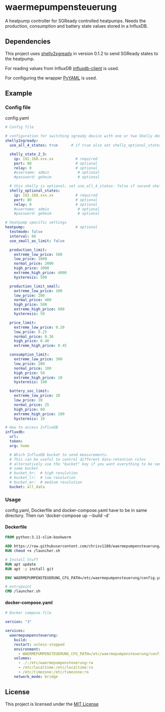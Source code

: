 # waermepumpensteuerung
A heatpump controller for SGReady controlled heatpumps.
Needs the production, consumption and battery state values stored in a InfluxDB. 

## Dependencies
This project uses [shelly2sgready](https://github.com/chrisv1180/shelly2sgready) in version 0.1.2 to send SGReady states to the heatpump.

For reading values from InfluxDB [influxdb-client](https://github.com/influxdata/influxdb-client-python) is used.

For configuring the wrapper [PyYAML](https://github.com/yaml/pyyaml) is used.

## Example
### Config file
config.yaml
```yaml
# Config file

# configuration for switching sgready device with one or two Shelly devices
shelly2sgready:
  use_all_4_states: true      # if true also set shelly_optional_states

  shelly_state_2_3:
    ip: 192.168.xxx.xx          # required
    port: 80                    # optional
    relay: 0                    # optional
    #username: admin             # optional
    #password: geheim            # optional

  # this shelly is optional; set use_all_4_states: false if second shelly is not used
  shelly_optional_states:
    ip: 192.168.xxx.xx          # required
    port: 80                    # optional
    relay: 0                    # optional
    #username: admin             # optional
    #password: geheim            # optional

# heatpump specific settings
heatpump:                       # optional
  testmode: false
  interval: 60
  use_small_as_limit: false

  production_limit:
    extreme_low_price: 500
    low_price: 1000
    normal_price: 2000
    high_price: 3000
    extreme_high_price: 4000
    hysteresis: 500

  production_limit_small:
    extreme_low_price: 100
    low_price: 200
    normal_price: 400
    high_price: 500
    extreme_high_price: 600
    hysteresis: 50

  price_limit:
    extreme_low_price: 0.20
    low_price: 0.25
    normal_price: 0.36
    high_price: 0.40
    extreme_high_price: 0.45

  consumption_limit:
    extreme_low_price: 300
    low_price: 200
    normal_price: 100
    high_price: 50
    extreme_high_price: 10
    hysteresis: 100

  battery_soc_limit:
    extreme_low_price: 10
    low_price: 20
    normal_price: 25
    high_price: 60
    extreme_high_price: 100
    hysteresis: 10

# How to access InfluxDB
influxdb:
  url:
  token:
  org: home

  # Which InfluxDB bucket to send measurements.
  # This can be useful to control different data-retention rules
  # alternatively use the "bucket" key if you want everything to be sent to the
  # same bucket
  # bucket_hr:  # high resulution
  # bucket_lr:  # low resolution
  # bucket_mr:  # medium resolution
  bucket: all_data
```

### Usage

config.yaml, Dockerfile and docker-compose.yaml have to be in same directory. Then run 'docker-compose up --build -d'

#### Dockerfile
```dockerfile
FROM python:3.11-slim-bookworm

ADD https://raw.githubusercontent.com/chrisv1180/waermepumpensteuerung/main/launcher.sh /
RUN chmod +x /launcher.sh

# Install Stuff
RUN apt update
RUN apt -y install git

ENV WAERMEPUMPENSTEUERUNG_CFG_PATH=/etc/waermepumpensteuerung/config.yaml

# entrypoint
CMD /launcher.sh
```

#### docker-compose.yaml
```yaml
# Docker compose file

version: "3"

services:
  waermepumpensteuerung:
    build: .
    restart: unless-stopped
    environment:
      - WAERMEPUMPENSTEUERUNG_CFG_PATH=/etc/waermepumpensteuerung/config_real.yaml
    volumes:
      - ./:/etc/waermepumpensteuerung:rw
      - /etc/localtime:/etc/localtime:ro
      - /etc/timezone:/etc/timezone:ro
    network_mode: bridge
```

## License
This project is licensed under the [MIT License](LICENSE)  
